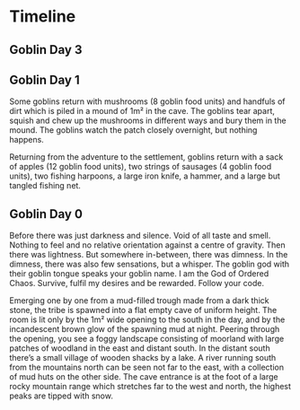 # Timeline

## Goblin Day 3

## Goblin Day 1

Some goblins return with mushrooms (8 goblin food units) and handfuls of dirt which is piled in a mound of 1m² in the cave. The goblins tear apart, squish and chew up the mushrooms in different ways and bury them in the mound. The goblins watch the patch closely overnight, but nothing happens.

Returning from the adventure to the settlement, goblins return with a sack of apples (12 goblin food units), two strings of sausages (4 goblin food units), two fishing harpoons, a large iron knife, a hammer, and a large but tangled fishing net.


## Goblin Day 0

Before there was just darkness and silence. Void of all taste and smell. 
Nothing to feel and no relative orientation against a centre of gravity.
Then there was lightness.
But somewhere in-between, there was dimness.
In the dimness, there was also few sensations, but a whisper.
The goblin god with their goblin tongue speaks your goblin name. 
I am the God of Ordered Chaos. Survive, fulfil my desires and be rewarded. Follow your code. 

Emerging one by one from a mud-filled trough made from a dark thick stone, the tribe is spawned into a flat empty cave of uniform height. 
The room is lit only by the 1m² wide opening to the south in the day, and by the incandescent brown glow of the spawning mud at night.
Peering through the opening, you see a foggy landscape consisting of moorland with large patches of woodland in the east and distant south. 
In the distant south there’s a small village of wooden shacks by a lake.
A river running south from the mountains north can be seen not far to the east, with a collection of mud huts on the other side.
The cave entrance is at the foot of a large rocky mountain range which stretches far to the west and north, the highest peaks are tipped with snow. 


